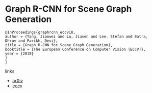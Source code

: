 # Graph R-CNN for Scene Graph Generation

```
@InProceedings{graphrcnn_eccv18,
author = {Yang, Jianwei and Lu, Jiasen and Lee, Stefan and Batra, Dhruv and Parikh, Devi},
title = {Graph R-CNN for Scene Graph Generation},
booktitle = {The European Conference on Computer Vision (ECCV)},
year = {2018}
}
}
```

links
- [arXiv](https://arxiv.org/abs/1808.00191)
- [eccv](http://openaccess.thecvf.com/content_ECCV_2018/html/Jianwei_Yang_Graph_R-CNN_for_ECCV_2018_paper.html)
